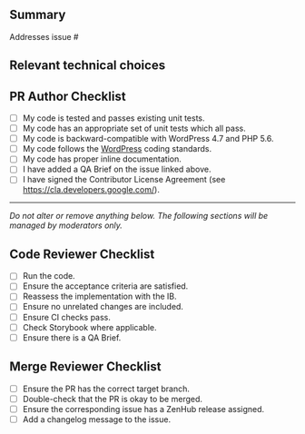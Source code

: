 ## Summary

<!-- Please reference the issue this PR addresses. -->
Addresses issue #

## Relevant technical choices

<!-- Please describe your changes. -->

## PR Author Checklist

- [ ] My code is tested and passes existing unit tests.
- [ ] My code has an appropriate set of unit tests which all pass.
- [ ] My code is backward-compatible with WordPress 4.7 and PHP 5.6.
- [ ] My code follows the [WordPress](https://make.wordpress.org/core/handbook/best-practices/coding-standards/) coding standards.
- [ ] My code has proper inline documentation.
- [ ] I have added a QA Brief on the issue linked above.
- [ ] I have signed the Contributor License Agreement (see <https://cla.developers.google.com/>).

---------------

_Do not alter or remove anything below. The following sections will be managed by moderators only._

## Code Reviewer Checklist

- [ ] Run the code.
- [ ] Ensure the acceptance criteria are satisfied.
- [ ] Reassess the implementation with the IB.
- [ ] Ensure no unrelated changes are included.
- [ ] Ensure CI checks pass.
- [ ] Check Storybook where applicable.
- [ ] Ensure there is a QA Brief.

## Merge Reviewer Checklist

- [ ] Ensure the PR has the correct target branch.
- [ ] Double-check that the PR is okay to be merged.
- [ ] Ensure the corresponding issue has a ZenHub release assigned.
- [ ] Add a changelog message to the issue.
